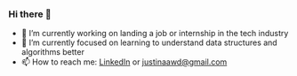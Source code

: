 ### Hi there 👋


- 🔭 I’m currently working on landing a job or internship in the tech industry
- 🌱 I’m currently focused on learning to understand data structures and algorithms better
- 📫 How to reach me: [LinkedIn](https://www.linkedin.com/in/justinaawd) or justinaawd@gmail.com

<!--

- 👯 I’m looking to collaborate on ...
- 🤔 I’m looking for help with ...
- 💬 Ask me about ...

- 😄 Pronouns: ...
- ⚡ Fun fact: ...
-->
